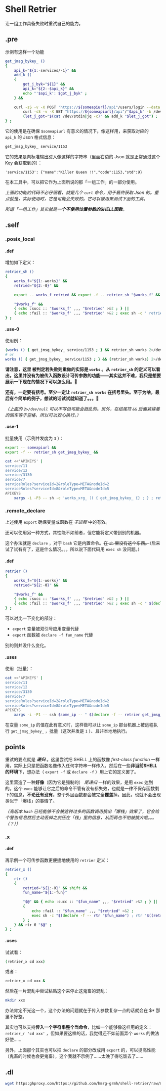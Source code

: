 # Shell Retrier

让一组工作具备失败时重试自己的能力。

## .pre

示例有这样一个功能

~~~ sh
get_jmsg_bykey_ ()
{
    api_k="${1:-services/-1}" &&
    add_k ()
    {
        got_j_byk="${1}" &&
        api_k="${2:-$api_k}" &&
        echo "'$api_k': $got_j_byk" ;
    } &&
    
    curl -sS -v -X POST "https://${someapiurl}/api"/users/login --data '{"userName": "foo", "userPassword": "bar"}' -c /dev/stdout |
        curl -sS -v -X GET "https://${someapiurl}/api"/"$api_k" -b /dev/stdin |
        (let_j_got="$(cat /dev/stdin|jq -c)" && add_k "$let_j_got") ;
} ;
~~~

它的使用是在确保 `$someapiurl` 有意义的情况下，像这样用，来获取对应的 `api_k` 的 Json 格式信息：

~~~ sh
get_jmsg_bykey_ service/1153
~~~

它的效果是向标准输出怼入像这样的字符串（里面右边的 Json 就是正常通过这个 Key 会获取到的）：

~~~~
'service/1153': {"name":"Killer Queen !!","code":1153,"std":9}
~~~~

在本工具中，可以把它作为上面所说的那「一组工作」的一部分使用。

*上面的功能的代码不必仔细看，就是几个 `curl` 命令，用于最终获取 Json 的。重点就是，实际使用时，它是可能会失败的。它可以被用来测试下面的工具。*

*所谓「一组工作」其实就是**一个不使用位置参数的SHELL函数**。*

## .self

### .posix_local

#### .def

增加如下定义：

~~~~ sh
retrier_sh ()
{
    works_f="${1:-works}" &&
    retried="${2:-0}" &&
    
    export -- works_f retried && export -f -- retrier_sh "$works_f" &&
    
    "$works_f" &&
    { echo :succ :: "$works_f" ,,, "$retried" >&2 ; } ||
    { echo :fail :: "$works_f" ,,, "$retried" >&2 ; exec sh -c ' retrier_sh "$works_f" "$((retried+1))" ' ; } ;
} ;
~~~~

#### .use-0

使用例：

~~~ sh
(works () { get_jmsg_bykey_ service/1153 ; } && retrier_sh works 2>/dev/null)
# or
works () { get_jmsg_bykey_ service/1153 ; } && (retrier_sh works) 2>/dev/null
~~~

**请注意，这里 被判定若失败则重做的实际是 `works` 。从 `retrier_sh` 的定义可以看出，这里并没有为被传入函数设计可传参数的功能——其实这并不难，我只是想要展示一下现在的情况下可以怎么用。🦥**

**还有，一定要有括号。至少一定让 `retrier_sh works` 在括号里头。至于为啥，最后有个简单的例子，想试的话试试就知道了。。。🙊**

*（上面的 `2>/dev/null` 可以不写但可能会挺乱的。另外，在结尾符 `&&` 后面紧挨着的回车等于空格，所以可以安心换行。）*

#### .use-1

批量使用（示例并发度为 `3` ）：

~~~ sh
export -- someapiurl &&
export -f -- retrier_sh get_jmsg_bykey_ &&

cat <<'APIKEYS' |
service/11
service/12
service/3130
service/7
serviceRoles?serviceId=2&roleType=META&nodeId=2
serviceRoles?serviceId=8&roleType=META&nodeId=5
APIKEYS
    xargs -i -P3 -- sh -c 'works_xrg_ () { get_jmsg_bykey_ {} ; } ; retrier_sh works_xrg_ 2>/dev/null '
~~~


### .remote_declare

上述使用 `export` 确保变量或函数在 *子进程* 中的有效。

还可以使用另一种方式，其性能不如前者，但它能将定义带到别的机器。

这个办法就是 `declare` ，对于 `bash` 它是内置命令。~~在 `sh` 里没有这个东西。~~（后来试了试有有了，这是什么情况。。。所以说下面代码用 `exec sh` 没问题。）

#### .def

~~~~ bash
retrier ()
{
    works_f="${1:-works}" &&
    retried="${2:-0}" &&
    
    "$works_f" &&
    { echo :succ :: "$works_f" ,,, "$retried" >&2 ; } ||
    { echo :fail :: "$works_f" ,,, "$retried" >&2 ; exec sh -c " $(declare -f -- retrier "$works_f") ; 'retrier' '$works_f' '$((retried+1))' " ; } ;
} ;
~~~~

可以对比一下变化的部分：

- `export` 变量被双引号应用变量代替
- `export` 函数被 `declare -f fun_name` 代替

别的则并没什么变化。

#### .uses

使用（批量）：

~~~ sh
cat <<'APIKEYS' |
service/11
service/12
service/3130
service/7
serviceRoles?serviceId=2&roleType=META&nodeId=2
serviceRoles?serviceId=8&roleType=META&nodeId=5
APIKEYS
    xargs -i -P1 -- ssh $some_ip -- " $(declare -f -- retrier get_jmsg_bykey_) ; works_xrg_ () { someapiurl='$someapiurl' && get_jmsg_bykey_ {} ; } ; retrier_sh works_xrg_ 2>/dev/null "
~~~

在变量 `some_ip` 的值在此有意义时，这样做可以让 `some_ip` 那台机器上被远程执行 `get_jmsg_bykey_` ，批量（这次并发是 `1` ）、且非本地地执行。

## points

重试的要点就是 ***递归*** 。这里尝试把 SHELL 上的函数像 *first-class function* 一样用，实际上只是把函数名像传入任何字符串一样传入，然后在一些**非当前SHELL的环境**下，想办法（ `export -f` 或 `declare -f` ）用上它的定义罢了。

这里营造了一种**好像**（因为它是强制的） *尾递归* 一样的效果，是用 `exec` 达到的。这个 `exec` 能够让它之后的命令不管有没有都失效，也就是一律不保存函数剩下的信息，**不论还有没有**，整个外层函数都会被完全**覆盖**掉。因此，也就不会出现类似于「爆栈」的事情了。

*（高版本 `bash` 已经能够不会被这种过多的函数调用搞出「爆栈」效果了，它会给个警告信息然后主动丢掉之前压在「栈」里的信息，从而再也不怕被搞大啦。。。（？））*

### .x

#### .def

再示例一个可传参函数更便捷地使用的 `retrier` 定义：

~~~~ bash
retrier_x ()
{
    rtr ()
    {
        retried="${1:-0}" && shift &&
        fun_name="${1:-fun}"
        
        "$@" && { echo :succ :: "$fun_name" ,,, "$retried" >&2 ; } ||
        {
            echo :fail :: "$fun_name" ,,, "$retried" >&2 ;
            exec sh -c "$(declare -f -- rtr "$fun_name") ; rtr '$((retried+1))' $* " ;
        } ;
    } && rtr 0 "$@" ;
} ;
~~~~

#### .uses

试试看：

~~~ bash
(retrier_x cd xxx)
~~~

或者：

~~~ bash
retrier_x cd xxx &
~~~

然后在一片混乱中尝试粘贴这个来停止这鬼畜的混乱：

~~~ sh
mkdir xxx
~~~

办法肯定不光这一个，这个办法的问题就在于传入参数复杂一点的话就会在 $* 那里不好整。

其实也可以支持**传入一个字符串整个当命令**，比如一个能够像这样用的定义： `retrier_r 'cd xxx'` ，但如果要这样的话，我觉得还不如前面弄个 `works` 的做法好使……

另外，上面那个其实也可以把 `declare` 的部分改成用 `export` 的，可以提高性能（鬼畜的时候也会更鬼畜），这个我就不示例了……太晚了得吃饭去了……

## .dl

~~~ sh
wget https:ghproxy.com/https://github.com/hmrg-grmh/shell-retrier/raw/main/rtr_funs.sh
~~~
